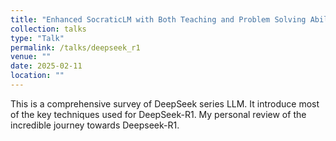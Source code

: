 ```yaml
---
title: "Enhanced SocraticLM with Both Teaching and Problem Solving Abilities on Math"
collection: talks
type: "Talk"
permalink: /talks/deepseek_r1
venue: ""
date: 2025-02-11
location: ""
---
```


This is a comprehensive survey of DeepSeek series LLM. It introduce most of the key techniques used for DeepSeek-R1. My personal review of the incredible journey towards Deepseek-R1.
